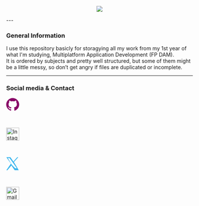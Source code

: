 <p align="center">
  <img src="https://capsule-render.vercel.app/api?type=waving&height=280&color=0:B43A4E,50:FD1D1D,100:FCB045&text=1ºDAM%20Archives📕&fontAlign=50&reversal=false&textBg=false&desc=Yust%20the%20files%20of%20my%20studies%20year&descAlign=55&descAlignY=61&fontAlignY=42&fontColor=0D1117" />
</p>
---

### General Information

I use this repository basicly for storagying all my work from my 1st year of what I'm studying, Multiplatform Application Development (FP DAM).  
It is ordered by subjects and pretty well structured, but some of them might be a little messy, so don’t get angry if files are duplicated or incomplete.

---

### Social media & Contact

<p align="left">

  <!-- GitHub -->
  <a href="https://github.com/Amaado" target="_blank" style="text-decoration:none;">
    <svg width="35" height="35" viewBox="0 0 128 128" xmlns="http://www.w3.org/2000/svg" style="vertical-align:middle;">
      <path fill="#880567" d="M64 0C28.7 0 0 28.7 0 64c0 28.3 18.3 52.3 43.8 60.7 3.2.6 4.4-1.4 4.4-3.1 0-1.5-.1-6.6-.1-12-17.8 3.8-21.6-7.6-21.6-7.6-2.9-7.4-7.1-9.4-7.1-9.4-5.8-4 .4-3.9.4-3.9 6.4.4 9.8 6.6 9.8 6.6 5.7 9.8 15 7 18.7 5.4.6-4.1 2.2-7 4-8.6-14.2-1.6-29.1-7.1-29.1-31.8 0-7 2.5-12.8 6.6-17.3-.7-1.6-2.9-8.1.6-16.8 0 0 5.4-1.7 17.7 6.6 5.1-1.4 10.6-2.1 16.1-2.1 5.5 0 11 .7 16.1 2.1 12.3-8.3 17.7-6.6 17.7-6.6 3.5 8.7 1.3 15.2.6 16.8 4.1 4.5 6.6 10.3 6.6 17.3 0 24.8-14.9 30.1-29.2 31.7 2.3 2 4.4 5.9 4.4 12 0 8.6-.1 15.5-.1 17.6 0 1.7 1.2 3.7 4.4 3.1C109.7 116.3 128 92.3 128 64 128 28.7 99.3 0 64 0z"/>
    </svg>
  </a>

  &nbsp;&nbsp;

  <!-- Instagram -->
  <a href="https://www.instagram.com/amaado_/" target="_blank" style="text-decoration:none;">
    <img width="35" height="35" src="https://upload.wikimedia.org/wikipedia/commons/9/95/Instagram_logo_2022.svg" alt="Instagram" style="vertical-align:middle;"/>
  </a>

  &nbsp;&nbsp;

  <!-- X -->
  <a href="https://x.com/amaado__" target="_blank" style="text-decoration:none;">
    <svg width="35" height="35" viewBox="0 0 1200 1227" xmlns="http://www.w3.org/2000/svg" style="vertical-align:middle;">
      <path fill="#3ab5ee" d="M714 453 1127 0H1025L669 410 385 0H0l432 609L0 1226h102L478 783l307 443h385zM524 723l-45-63L138 80h164l290 404 45 63 354 495H832z"/>
    </svg>
  </a>

  &nbsp;&nbsp;

  <!-- Gmail -->
  <a href="https://mail.google.com/mail/?view=cm&to=andresamadocibreiro22@gmail.com" target="_blank" style="text-decoration:none;">
    <img width="35" height="35" src="https://upload.wikimedia.org/wikipedia/commons/thumb/e/e4/Antu_gmail.svg/640px-Antu_gmail.svg.png" alt="Gmail" style="vertical-align:middle;"/>
  </a>

</p>
